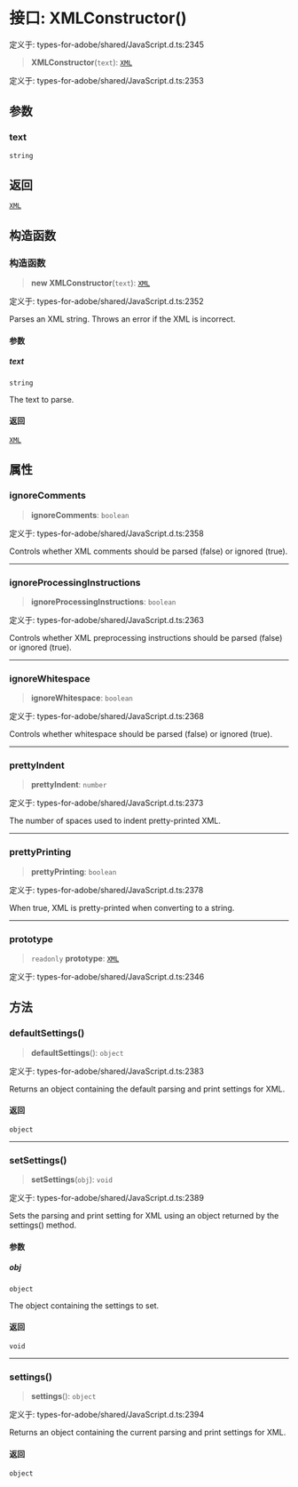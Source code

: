 # 接口: XMLConstructor()

定义于: types-for-adobe/shared/JavaScript.d.ts:2345

> **XMLConstructor**(`text`): [`XML`](XML.md)

定义于: types-for-adobe/shared/JavaScript.d.ts:2353

## 参数

### text

`string`

## 返回

[`XML`](XML.md)

## 构造函数

### 构造函数

> **new XMLConstructor**(`text`): [`XML`](XML.md)

定义于: types-for-adobe/shared/JavaScript.d.ts:2352

Parses an XML string. Throws an error if the XML is incorrect.

#### 参数

##### text

`string`

The text to parse.

#### 返回

[`XML`](XML.md)

## 属性

### ignoreComments

> **ignoreComments**: `boolean`

定义于: types-for-adobe/shared/JavaScript.d.ts:2358

Controls whether XML comments should be parsed (false) or ignored (true).

***

### ignoreProcessingInstructions

> **ignoreProcessingInstructions**: `boolean`

定义于: types-for-adobe/shared/JavaScript.d.ts:2363

Controls whether XML preprocessing instructions should be parsed (false) or ignored (true).

***

### ignoreWhitespace

> **ignoreWhitespace**: `boolean`

定义于: types-for-adobe/shared/JavaScript.d.ts:2368

Controls whether whitespace should be parsed (false) or ignored (true).

***

### prettyIndent

> **prettyIndent**: `number`

定义于: types-for-adobe/shared/JavaScript.d.ts:2373

The number of spaces used to indent pretty-printed XML.

***

### prettyPrinting

> **prettyPrinting**: `boolean`

定义于: types-for-adobe/shared/JavaScript.d.ts:2378

When true, XML is pretty-printed when converting to a string.

***

### prototype

> `readonly` **prototype**: [`XML`](XML.md)

定义于: types-for-adobe/shared/JavaScript.d.ts:2346

## 方法

### defaultSettings()

> **defaultSettings**(): `object`

定义于: types-for-adobe/shared/JavaScript.d.ts:2383

Returns an object containing the default parsing and print settings for XML.

#### 返回

`object`

***

### setSettings()

> **setSettings**(`obj`): `void`

定义于: types-for-adobe/shared/JavaScript.d.ts:2389

Sets the parsing and print setting for XML using an object returned by the settings() method.

#### 参数

##### obj

`object`

The object containing the settings to set.

#### 返回

`void`

***

### settings()

> **settings**(): `object`

定义于: types-for-adobe/shared/JavaScript.d.ts:2394

Returns an object containing the current parsing and print settings for XML.

#### 返回

`object`
